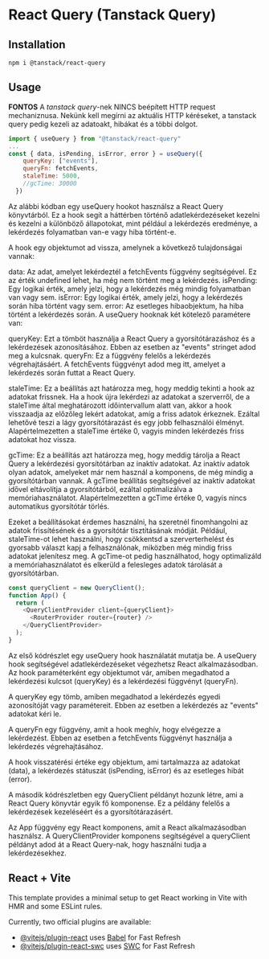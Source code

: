 # React Query (Tanstack Query)

## Installation

`npm i @tanstack/react-query`

## Usage

**FONTOS**
A *tanstack query*-nek NINCS beépített HTTP request mechaniznusa. Nekünk kell megírni az aktuális HTTP kéréseket, a tanstack query pedig kezeli az adatoakt, hibákat és a többi dolgot.

```js
import { useQuery } from "@tanstack/react-query"
...
const { data, isPending, isError, error } = useQuery({
    queryKey: ["events"],
    queryFn: fetchEvents,
    staleTime: 5000,
    //gcTime: 30000
  })
```
Az alábbi kódban egy useQuery hookot használsz a React Query könyvtárból. Ez a hook segít a háttérben történő adatlekérdezéseket kezelni és kezelni a különböző állapotokat, mint például a lekérdezés eredménye, a lekérdezés folyamatban van-e vagy hiba történt-e.

A hook egy objektumot ad vissza, amelynek a következő tulajdonságai vannak:

data: Az adat, amelyet lekérdeztél a fetchEvents függvény segítségével. Ez az érték undefined lehet, ha még nem történt meg a lekérdezés.
isPending: Egy logikai érték, amely jelzi, hogy a lekérdezés még mindig folyamatban van vagy sem.
isError: Egy logikai érték, amely jelzi, hogy a lekérdezés során hiba történt vagy sem.
error: Az esetleges hibaobjektum, ha hiba történt a lekérdezés során.
A useQuery hooknak két kötelező paramétere van:

queryKey: Ezt a tömböt használja a React Query a gyorsítótárazáshoz és a lekérdezések azonosításához. Ebben az esetben az "events" stringet adod meg a kulcsnak.
queryFn: Ez a függvény felelős a lekérdezés végrehajtásáért. A fetchEvents függvényt adod meg itt, amelyet a lekérdezés során futtat a React Query.

staleTime: Ez a beállítás azt határozza meg, hogy meddig tekinti a hook az adatokat frissnek. Ha a hook újra lekérdezi az adatokat a szerverről, de a staleTime által meghatározott időintervallum alatt van, akkor a hook visszaadja az előzőleg lekért adatokat, amíg a friss adatok érkeznek. Ezáltal lehetővé teszi a lágy gyorsítótárazást és egy jobb felhasználói élményt. Alapértelmezetten a staleTime értéke 0, vagyis minden lekérdezés friss adatokat hoz vissza.

gcTime: Ez a beállítás azt határozza meg, hogy meddig tárolja a React Query a lekérdezési gyorsítótárban az inaktív adatokat. Az inaktív adatok olyan adatok, amelyeket már nem használ a komponens, de még mindig a gyorsítótárban vannak. A gcTime beállítás segítségével az inaktív adatokat idővel eltávolítja a gyorsítótárból, ezáltal optimalizálva a memóriahasználatot. Alapértelmezetten a gcTime értéke 0, vagyis nincs automatikus gyorsítótár törlés.

Ezeket a beállításokat érdemes használni, ha szeretnél finomhangolni az adatok frissítésének és a gyorsítótár tisztításának módját. Például, staleTime-ot lehet használni, hogy csökkentsd a szerverterhelést és gyorsabb választ kapj a felhasználónak, miközben még mindig friss adatokat jelenítesz meg. A gcTime-ot pedig használhatod, hogy optimalizáld a memóriahasználatot és elkerüld a felesleges adatok tárolását a gyorsítótárban.

```js
const queryClient = new QueryClient();
function App() {
  return (
    <QueryClientProvider client={queryClient}>
      <RouterProvider router={router} />
    </QueryClientProvider>
  );
}
```
Az első kódrészlet egy useQuery hook használatát mutatja be. A useQuery hook segítségével adatlekérdezéseket végezhetsz React alkalmazásodban. Az hook paraméterként egy objektumot vár, amiben megadhatod a lekérdezési kulcsot (queryKey) és a lekérdezési függvényt (queryFn).

A queryKey egy tömb, amiben megadhatod a lekérdezés egyedi azonosítóját vagy paramétereit. Ebben az esetben a lekérdezés az "events" adatokat kéri le.

A queryFn egy függvény, amit a hook meghív, hogy elvégezze a lekérdezést. Ebben az esetben a fetchEvents függvényt használja a lekérdezés végrehajtásához.

A hook visszatérési értéke egy objektum, ami tartalmazza az adatokat (data), a lekérdezés státuszát (isPending, isError) és az esetleges hibát (error).

A második kódrészletben egy QueryClient példányt hozunk létre, ami a React Query könyvtár egyik fő komponense. Ez a példány felelős a lekérdezések kezeléséért és a gyorsítótárazásért.

Az App függvény egy React komponens, amit a React alkalmazásodban használsz. A QueryClientProvider komponens segítségével a queryClient példányt adod át a React Query-nak, hogy használni tudja a lekérdezésekhez.

## React + Vite

This template provides a minimal setup to get React working in Vite with HMR and some ESLint rules.

Currently, two official plugins are available:

- [@vitejs/plugin-react](https://github.com/vitejs/vite-plugin-react/blob/main/packages/plugin-react/README.md) uses [Babel](https://babeljs.io/) for Fast Refresh
- [@vitejs/plugin-react-swc](https://github.com/vitejs/vite-plugin-react-swc) uses [SWC](https://swc.rs/) for Fast Refresh
